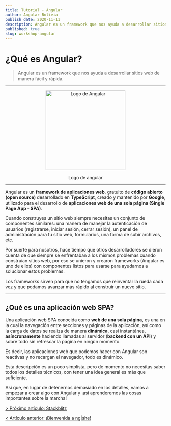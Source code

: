```yaml
---
title: Tutorial - Angular
author: Angular Bolivia
publish date: 2020-11-11
description: Angular es un framework que nos ayuda a desarrollar sitios web de manera fácil y rápida.
published: true
slug: workshop-angular
---
```


# ¿Qué es Angular?

> Angular es un framework que nos ayuda a desarrollar sitios web de manera fácil y rápida.

***

<div align="center">
  <img src="/assets/img/angular.png" alt="Logo de Angular" style="width: 250px;">
  <p>
    Logo de angular
  </p>
</div>

***

Angular es un **framework de aplicaciones web**, gratuito de **código abierto (open source)** desarrollado en **TypeScript**, creado y mantenido por **Google**, utilizado para el desarrollo de **aplicaciones web de una sola página (Single Page App - SPA)**.

Cuando construyes un sitio web siempre necesitas un conjunto de componentes similares: una manera de manejar la autenticación de usuarios (registrarse, iniciar sesión, cerrar sesión), un panel de administración para tu sitio web, formularios, una forma de subir archivos, etc.

Por suerte para nosotros, hace tiempo que otros desarrolladores se dieron cuenta de que siempre se enfrentaban a los mismos problemas cuando construían sitios web, por eso se unieron y crearon frameworks (Angular es uno de ellos) con componentes listos para usarse para ayudarnos a solucionar estos problemas.

Los frameworks sirven para que no tengamos que reinventar la rueda cada vez y que podamos avanzar más rápido al construir un nuevo sitio.

***

## ¿Qué es una aplicación web SPA?

Una aplicación web SPA conocida como **web de una sola página**, es una en la cual la navegación entre secciones y páginas de la aplicación, así como la carga de datos se realiza de manera **dinámica**, casi instantánea, **asíncronamente** haciendo llamadas al servidor (**backend con un API**) y sobre todo sin refrescar la página en ningún momento.

Es decir, las aplicaciones web que podemos hacer con Angular son reactivas y no recargan el navegador, todo es dinámico.

Esta descripción es un poco simplista, pero de momento no necesitas saber todos los detalles técnicos, con tener una idea general es más que suficiente.

Así que, en lugar de detenernos demasiado en los detalles, vamos a empezar a crear algo con Angular y ¡así aprenderemos las cosas importantes sobre la marcha!

[> Próximo artículo: Stackblitz](/blog/workshop-stackblitz)

[< Artículo anterior: ¡Bienvenida a ng|she!](/blog/workshop-welcome)

